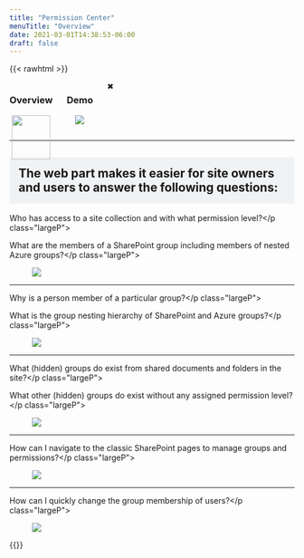 ```yaml
---
title: "Permission Center"
menuTitle: "Overview"
date: 2021-03-01T14:38:53-06:00
draft: false
---
```

{{< rawhtml >}}
    <script>
        //add eventlistener to all images
        const openImage = (event) => {
            console.log(event.target);
            modal.style.display = "block";
            modalImg.src = event.target.src;
            }
        // Get the modal
        var modal = document.getElementById("myModal");
        // Get the image and insert it inside the modal - use its "alt" text as a caption
        var img = document.getElementById("myImg");
        var modalImg = document.getElementById("img01");
        var captionText = document.getElementById("caption");
        // Get the <span> element that closes the modal
        var span = document.getElementsByClassName("close")[0];
        // When the user clicks on <span> (x), close the modal
        span.onclick = function() { 
            modal.style.display = "none";
        }
    </script>
    <!-- body -->
    <!-- first section -->
    <div style="display:flex;">
        <div style="text-align:center;">
            <h3>Overview</h3>
            <img class="myImg" onClick="openImage(event)" src="/images/Overview.png" style="flex-shrink:1;width:94%;"/>
        </div>
        <div style="text-align:center;">
            <h3>Demo</h3>
            <figure>
                <img class="myImg" onClick="openImage(event)" src="/images/Overview.gif" class="imageText"/>
            </figure>
        </div>
        <!-- The Modal -->
        <div id="myModal" class="modal">
            <span class="close">&#10006;</span>
            <img class="modal-content" id="img01">
            <div id="caption"></div>
        </div>
    </div>
    <hr>
    <!-- other sections -->
    <h2 style="background-color:#F0F2F4;padding:1rem;">The web part makes it easier for site owners and users to answer the following questions:</h2>
    <div class="imageTextContainer">
        <div class="imageText">
            <p class="largeP">Who has access to a site collection and with what permission level?</p class="largeP">
            <p class="largeP">What are the members of a SharePoint group including members of nested Azure groups?</p class="largeP">
        </div>
        <div style="flex-shrink:0;">
            <figure class="right300">
                <img class="myImg" onClick="openImage(event)" src="/images/01.png" />
            </figure>
        </div>
    </div>
    <hr>
    <div class="imageTextContainer">
        <div class="imageText">
            <p class="largeP">Why is a person member of a particular group?</p class="largeP">
            <p class="largeP">What is the group nesting hierarchy of SharePoint and Azure groups?</p class="largeP">
        </div>
        <div style="flex-shrink:0;">
            <figure>
                <img class="myImg" onClick="openImage(event)" src="/images/02.png" />
            </figure>
        </div>
    </div>
    <hr>
    <div class="imageTextContainer">
        <div class="imageText">
            <p class="largeP">What (hidden) groups do exist from shared documents and folders in the site?</p class="largeP">
            <p class="largeP">What other (hidden) groups do exist without any assigned permission level?</p class="largeP">
        </div>
        <div style="flex-shrink:0;">
            <figure>
                <img class="myImg" onClick="openImage(event)" src="/images/03.png" />
            </figure>
        </div>
    </div>
    <hr>
    <div class="imageTextContainer">
        <div class="imageText">
            <p class="largeP">How can I navigate to the classic SharePoint pages to manage groups and permissions?</p class="largeP">
        </div>
        <div style="flex-shrink:0;">
            <figure>
                <img class="myImg" onClick="openImage(event)" src="/images/04.png" />
            </figure>
        </div>
    </div>
    <hr>
    <div class="imageTextContainer">
        <div class="imageText">
            <p class="largeP">How can I quickly change the group membership of users?</p class="largeP">
        </div>
        <div style="flex-shrink:0;">
            <figure>
                <img class="myImg" onClick="openImage(event)" src="/images/05.png" style="max-width:600px"/>
            </figure>
        </div>
    </div>
{{</rawhtml >}}
